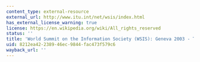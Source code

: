 ```yaml
---
content_type: external-resource
external_url: http://www.itu.int/net/wsis/index.html
has_external_license_warning: true
license: https://en.wikipedia.org/wiki/All_rights_reserved
status: ''
title: 'World Summit on the Information Society (WSIS): Geneva 2003 - Tunis 2005'
uid: 8212ea42-2389-46ec-9844-fac473f579c6
wayback_url: ''
---
```

